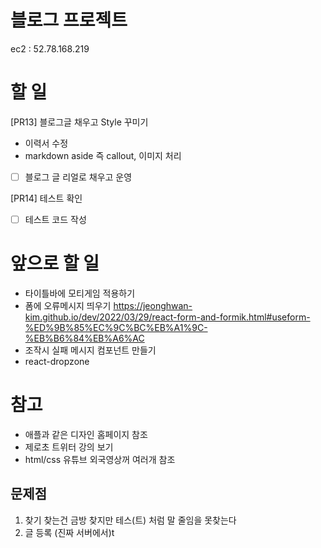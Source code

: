 # 블로그 프로젝트

ec2 : 52.78.168.219

# 할 일

[PR13] 블로그글 채우고 Style 꾸미기

- 이력서 수정
- markdown aside 즉 callout, 이미지 처리

- [ ] 블로그 글 리얼로 채우고 운영

[PR14] 테스트 확인

- [ ] 테스트 코드 작성

# 앞으로 할 일

- 타이틀바에 모티게임 적용하기
- 폼에 오류메시지 띄우기
  https://jeonghwan-kim.github.io/dev/2022/03/29/react-form-and-formik.html#useform-%ED%9B%85%EC%9C%BC%EB%A1%9C-%EB%B6%84%EB%A6%AC
- 조작시 실패 메시지 컴포넌트 만들기
- react-dropzone

# 참고

- 애플과 같은 디자인 홈페이지 참조
- 제로초 트위터 강의 보기
- html/css 유튜브 외국영상꺼 여러개 참조

## 문제점

1. 찾기
   찾는건 금방 찾지만
   테스(트) 처럼 말 줄임을 못찾는다
2. 글 등록 (진짜 서버에서)t
